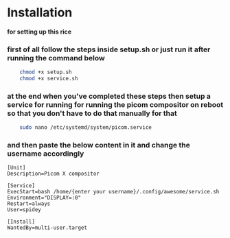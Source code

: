# Installation
**for setting up this rice**

### first of all follow the steps inside setup.sh or just run it after running the command below

```bash
    chmod +x setup.sh
    chmod +x service.sh
```
### at the end when you've completed these steps then setup a service for running for running the picom compositor on reboot so that you don't have to do that manually for that

```bash
    sudo nano /etc/systemd/system/picom.service
```
### and then paste the below content in it and change the username accordingly
```
[Unit]
Description=Picom X compositor

[Service]
ExecStart=bash /home/{enter your username}/.config/awesome/service.sh
Environment="DISPLAY=:0"
Restart=always
User=spidey

[Install]
WantedBy=multi-user.target
```